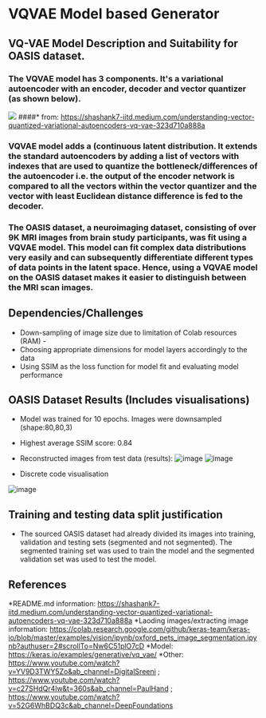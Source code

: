 # VQVAE Model based Generator 

## VQ-VAE Model Description and Suitability for OASIS dataset.
### The VQVAE model has 3 components. It's a variational autoencoder with an encoder, decoder and vector quantizer (as shown below).
![](./VQVAE_figure.png)
####* from: https://shashank7-iitd.medium.com/understanding-vector-quantized-variational-autoencoders-vq-vae-323d710a888a

### VQVAE model adds a (continuous latent distribution. It extends the standard autoencoders by adding a list of vectors with indexes that are used to quantize the bottleneck/differences of the autoencoder i.e. the output of the encoder network is compared to all the vectors within the vector quantizer and the vector with least Euclidean distance difference is fed to the decoder. 

### The OASIS dataset, a neuroimaging dataset, consisting of over 9K MRI images from brain study participants, was fit using a VQVAE model. This model can fit complex data distributions very easily and can subsequently differentiate different types of data points in the latent space. Hence, using a VQVAE model on the OASIS dataset makes it easier to distinguish between the MRI scan images. 


## Dependencies/Challenges 
*	Down-sampling of image size due to limitation of Colab resources (RAM) - 
*	Choosing appropriate dimensions for model layers accordingly to the data
*	Using SSIM as the loss function for model fit and evaluating model performance 


## OASIS Dataset Results (Includes visualisations)
* Model was trained for 10 epochs. Images were downsampled (shape:80,80,3) 
* Highest average SSIM score: 0.84  
* Reconstructed images from test data (results): 
![image](./recon_img_1.png)
![image](./recon_image_2.png)

* Discrete code visualisation 

![image](./discrete_vis.png)


## Training and testing data split justification
* The sourced OASIS dataset had already divided its images into training, validation and testing sets (segmented and not segmented). The segmented training set was used to train the model and the segmented validation set was used to test the model.

## References
*README.md information: https://shashank7-iitd.medium.com/understanding-vector-quantized-variational-autoencoders-vq-vae-323d710a888a
*Laoding images/extracting image information: https://colab.research.google.com/github/keras-team/keras-io/blob/master/examples/vision/ipynb/oxford_pets_image_segmentation.ipynb?authuser=2#scrollTo=Nw6C51plO7cD
*Model: https://keras.io/examples/generative/vq_vae/
*Other: https://www.youtube.com/watch?v=YV9D3TWY5Zo&ab_channel=DigitalSreeni ; https://www.youtube.com/watch?v=c27SHdQr4lw&t=360s&ab_channel=PaulHand ; https://www.youtube.com/watch?v=52G6WhBDQ3c&ab_channel=DeepFoundations
